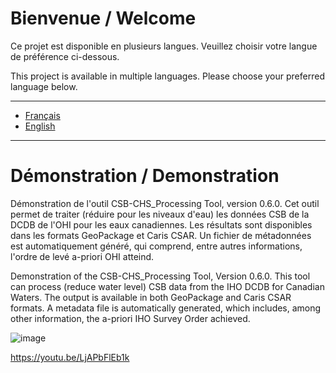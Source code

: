 # Bienvenue / Welcome

Ce projet est disponible en plusieurs langues. Veuillez choisir votre langue de préférence ci-dessous.

This project is available in multiple languages. Please choose your preferred language below.

---

- [Français](README.fr.md)
- [English](README.en.md)

---

# Démonstration / Demonstration

Démonstration de l'outil CSB-CHS_Processing Tool, version 0.6.0. Cet outil permet de traiter (réduire pour les niveaux d'eau) les données CSB de la DCDB de l'OHI pour les eaux canadiennes. Les résultats sont disponibles dans les formats GeoPackage et Caris CSAR. Un fichier de métadonnées est automatiquement généré, qui comprend, entre autres informations, l'ordre de levé a-priori OHI atteind.

Demonstration of the CSB-CHS_Processing Tool, Version 0.6.0. This tool can process (reduce water level) CSB data from the IHO DCDB for Canadian Waters. The output is available in both GeoPackage and Caris CSAR formats. A metadata file is automatically generated, which includes, among other information, the a-priori IHO Survey Order achieved.

![image](https://github.com/user-attachments/assets/5f64794a-b368-4088-b1aa-3e3dff6c2e19)

https://youtu.be/LjAPbFlEb1k
